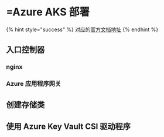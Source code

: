 # =Azure AKS 部署

{% hint style="success" %}
对应的[官方文档地址](https://bitwarden.com/help/azure-aks-deployment/)
{% endhint %}

## 入口控制器 <a href="#ingress-controllers" id="ingress-controllers"></a>

### nginx <a href="#nginx" id="nginx"></a>

### Azure 应用程序网关 <a href="#azure-application-gateway" id="azure-application-gateway"></a>

## 创建存储类 <a href="#creating-a-storage-class" id="creating-a-storage-class"></a>

## 使用 Azure Key Vault CSI 驱动程序 <a href="#using-azure-key-vault-csi-driver" id="using-azure-key-vault-csi-driver"></a>
